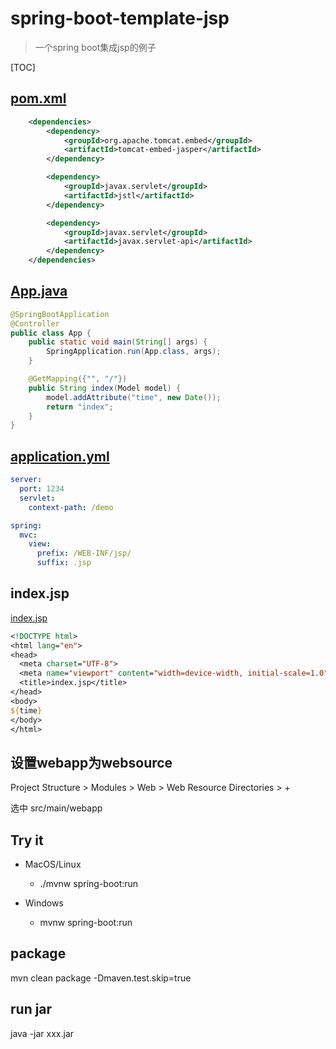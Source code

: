 # spring-boot-template-jsp

> 一个spring boot集成jsp的例子

[TOC]

## [pom.xml](pom.xml)

```xml
    <dependencies>
        <dependency>
            <groupId>org.apache.tomcat.embed</groupId>
            <artifactId>tomcat-embed-jasper</artifactId>
        </dependency>

        <dependency>
            <groupId>javax.servlet</groupId>
            <artifactId>jstl</artifactId>
        </dependency>

        <dependency>
            <groupId>javax.servlet</groupId>
            <artifactId>javax.servlet-api</artifactId>
        </dependency>
    </dependencies>

```

## [App.java](src/main/java/com/example/lewjun/App.java)

```java
@SpringBootApplication
@Controller
public class App {
    public static void main(String[] args) {
        SpringApplication.run(App.class, args);
    }

    @GetMapping({"", "/"})
    public String index(Model model) {
        model.addAttribute("time", new Date());
        return "index";
    }
}
```

## [application.yml](src/main/resources/application.yml)

```yaml
server:
  port: 1234
  servlet:
    context-path: /demo

spring:
  mvc:
    view:
      prefix: /WEB-INF/jsp/
      suffix: .jsp

```

## index.jsp

[index.jsp](src/main/webapp/WEB-INF/jsp/index.jsp)

```jsp
<!DOCTYPE html>
<html lang="en">
<head>
  <meta charset="UTF-8">
  <meta name="viewport" content="width=device-width, initial-scale=1.0">
  <title>index.jsp</title>
</head>
<body>
${time}
</body>
</html>
```

## 设置webapp为websource

Project Structure > Modules > Web > Web Resource Directories > + 

选中 src/main/webapp

## Try it

* MacOS/Linux
    * ./mvnw spring-boot:run

* Windows
    * mvnw spring-boot:run

## package

mvn clean package -Dmaven.test.skip=true

## run jar

java -jar xxx.jar

